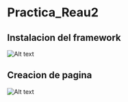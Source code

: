 # Practica_Reau2

## Instalacion del framework

![Alt text](image-1.png)

## Creacion de pagina

![Alt text](image.png)